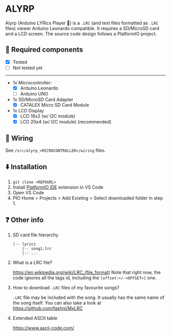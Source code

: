 # ALYRP
Alyrp (Arduino LYRics Player :microphone:) is a `.LRC` (and text files formatted as `.LRC` files) viewer Arduino Leonardo compatible. It requires a SD/MicroSD card and a LCD screen. The source code design follows a PlatformIO project.

## :satellite: Required components
- [x] Tested
- [ ] Not tested yet
---
- 1x Microcontroller:
  - [x] Arduino Leonardo
  - [ ] Arduino UNO

- 1x SD/MicroSD Card Adapter
  - [x] CATALEX Micro SD Card Module

- 1x LCD Display
  - [x] LCD 16x2 (w/ I2C module)
  - [x] LCD 20x4 (w/ I2C module) (recommended)

## :electric_plug: Wiring
See `/src/alyrp_<MICROCONTROLLER>/wiring` files.

## :arrow_down: Installation

1. `git clone <REPOURL>`
2. Install [PlatformIO IDE](https://marketplace.visualstudio.com/items?itemName=platformio.platformio-ide) extension in VS Code
3. Open VS Code
4. PIO Home > Projects > Add Existing > Select downloaded folder in step 1.

## :question: Other info
1. SD card file hierarchy
   ```
   |-- lyrics
       |-- song1.lrc
       |-- ...
   ```
2. What is a LRC file? 

   https://en.wikipedia.org/wiki/LRC_(file_format)
   Note that right now, the code ignores all the tags id, including the `[offset:+/-<OFFSET>]` one.
   
2. How to download `.LRC` files of my favourite songs?
   
   `.LRC` file may be included with the song. It usually has the same name of the song itself. You can also take a look at https://github.com/fashni/MxLRC
    
4. Extended ASCII table

    https://www.ascii-code.com/
